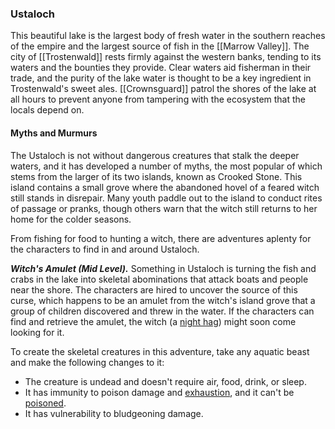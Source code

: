 ### Ustaloch

This beautiful lake is the largest body of fresh water in the southern reaches of the empire and the largest source of fish in the [[Marrow Valley]]. The city of [[Trostenwald]] rests firmly against the western banks, tending to its waters and the bounties they provide. Clear waters aid fisherman in their trade, and the purity of the lake water is thought to be a key ingredient in Trostenwald's sweet ales. [[Crownsguard]] patrol the shores of the lake at all hours to prevent anyone from tampering with the ecosystem that the locals depend on.

#### Myths and Murmurs

The Ustaloch is not without dangerous creatures that stalk the deeper waters, and it has developed a number of myths, the most popular of which stems from the larger of its two islands, known as Crooked Stone. This island contains a small grove where the abandoned hovel of a feared witch still stands in disrepair. Many youth paddle out to the island to conduct rites of passage or pranks, though others warn that the witch still returns to her home for the colder seasons.

From fishing for food to hunting a witch, there are adventures aplenty for the characters to find in and around Ustaloch.

_**Witch's Amulet (Mid Level).**_ Something in Ustaloch is turning the fish and crabs in the lake into skeletal abominations that attack boats and people near the shore. The characters are hired to uncover the source of this curse, which happens to be an amulet from the witch's island grove that a group of children discovered and threw in the water. If the characters can find and retrieve the amulet, the witch (a [night hag](https://www.dndbeyond.com/monsters/night-hag)) might soon come looking for it.

To create the skeletal creatures in this adventure, take any aquatic beast and make the following changes to it:

-   The creature is undead and doesn't require air, food, drink, or sleep.
-   It has immunity to poison damage and [exhaustion](https://www.dndbeyond.com/compendium/rules/basic-rules/appendix-a-conditions#Exhaustion), and it can't be [poisoned](https://www.dndbeyond.com/compendium/rules/basic-rules/appendix-a-conditions#Poisoned).
-   It has vulnerability to bludgeoning damage.
